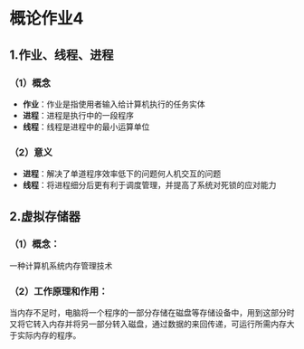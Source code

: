 # 概论作业4
## 1.作业、线程、进程
### （1）概念
  * **作业**：作业是指使用者输入给计算机执行的任务实体
  * **进程**：进程是执行中的一段程序
  * **线程**：线程是进程中的最小运算单位
### （2）意义
  * **进程**：解决了单道程序效率低下的问题何人机交互的问题
  * **线程**：将进程细分后更有利于调度管理，并提高了系统对死锁的应对能力

## 2.虚拟存储器
### （1）概念：    
一种计算机系统内存管理技术
### （2）工作原理和作用：
当内存不足时，电脑将一个程序的一部分存储在磁盘等存储设备中，用到这部分时又将它转入内存并将另一部分转入磁盘，通过数据的来回传递，可运行所需内存大于实际内存的程序。

